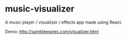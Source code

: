 # music-visualizer

A music player / visualizer / effects app made using React.

Demo: http://samkleespies.com/visualizer.html
